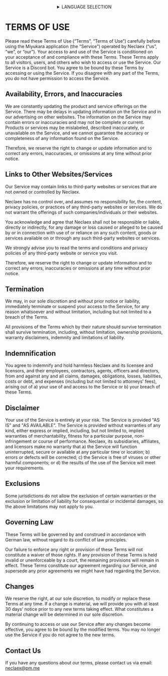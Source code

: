 <html>
    <body>
        <details align="center">
            <summary>LANGUAGE SELECTION</summary>
            <p align="center">
                <a style="padding: 10px"> <img src="https://neclaex.github.io/miyukara-docs/img/usa.svg"> English </a>
                <a href="https://neclaex.github.io/miyukara-docs/TOS-DE.html" style="padding: 10px"> <img src="https://neclaex.github.io/miyukara-docs/img/deu.svg"> Deutsch </a>
            </p>
        </details>
    </body>
</html>

# TERMS OF USE
Please read these Terms of Use (“Terms”, “Terms of Use”) carefully before using the Miyukara application (the “Service”) operated by Neclaex (“us”, “we”, or “our”).
Your access to and use of the Service is conditioned on your acceptance of and compliance with these Terms. These Terms apply to all visitors, users, and others who wish to access or use the Service. Our Service is a Discord bot.
You agree to be bound by these Terms by accessing or using the Service. If you disagree with any part of the Terms, you do not have permission to access the Service.

## Availability, Errors, and Inaccuracies
We are constantly updating the product and service offerings on the Service. There may be delays in updating information on the Service and in our advertising on other websites. The information on the Service may contain errors or inaccuracies and may not be complete or current. Products or services may be mislabeled, described inaccurately, or unavailable on the Service, and we cannot guarantee the accuracy or completeness of any information found on the Service.

Therefore, we reserve the right to change or update information and to correct any errors, inaccuracies, or omissions at any time without prior notice.

## Links to Other Websites/Services
Our Service may contain links to third-party websites or services that are not owned or controlled by Neclaex.

Neclaex has no control over, and assumes no responsibility for, the content, privacy policies, or practices of any third-party websites or services. We do not warrant the offerings of such companies/individuals or their websites.

You acknowledge and agree that Neclaex shall not be responsible or liable, directly or indirectly, for any damage or loss caused or alleged to be caused by or in connection with use of or reliance on any such content, goods or services available on or through any such third-party websites or services.

We strongly advise you to read the terms and conditions and privacy policies of any third-party website or service you visit.

Therefore, we reserve the right to change or update information and to correct any errors, inaccuracies or omissions at any time without prior notice.

## Termination
We may, in our sole discretion and without prior notice or liability, immediately terminate or suspend your access to the Service, for any reason whatsoever and without limitation, including but not limited to a breach of the Terms.

All provisions of the Terms which by their nature should survive termination shall survive termination, including, without limitation, ownership provisions, warranty disclaimers, indemnity and limitations of liability.

## Indemnification
You agree to indemnify and hold harmless Neclaex and its licensee and licensors, and their employees, contractors, agents, officers and directors, from and against any and all claims, damages, obligations, losses, liabilities, costs or debt, and expenses (including but not limited to attorneys' fees), arising out of a) your use of and access to the Service or b) your breach of these Terms.

## Disclaimer
Your use of the Service is entirely at your risk. The Service is provided "AS IS" and "AS AVAILABLE". The Service is provided without warranties of any kind, either express or implied, including, but not limited to, implied warranties of merchantability, fitness for a particular purpose, non-infringement or course of performance.
Neclaex, its subsidiaries, affiliates, and licensors make no warranty that a) the Service will function uninterrupted, secure or available at any particular time or location; b) errors or defects will be corrected; c) the Service is free of viruses or other harmful components; or d) the results of the use of the Service will meet your requirements.

## Exclusions
Some jurisdictions do not allow the exclusion of certain warranties or the exclusion or limitation of liability for consequential or incidental damages, so the above limitations may not apply to you.

## Governing Law
These Terms will be governed by and construed in accordance with German law, without regard to its conflict of law principles.

Our failure to enforce any right or provision of these Terms will not constitute a waiver of those rights. If any provision of these Terms is held invalid or unenforceable by a court, the remaining provisions will remain in effect. These Terms constitute our agreement regarding our Service, and supersede any prior agreements we might have had regarding the Service.

## Changes
We reserve the right, at our sole discretion, to modify or replace these Terms at any time. If a change is material, we will provide you with at least 30 days' notice prior to any new terms taking effect. What constitutes a material change will be determined in our sole discretion.

By continuing to access or use our Service after any changes become effective, you agree to be bound by the modified terms. You may no longer use the Service if you do not agree to the new terms.

## Contact Us
If you have any questions about our terms, please contact us via email: [neclaex@pm.me](mailto:neclaex@pm.me)